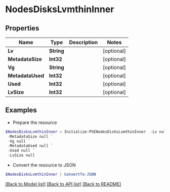 # NodesDisksLvmthinInner
## Properties

Name | Type | Description | Notes
------------ | ------------- | ------------- | -------------
**Lv** | **String** |  | [optional] 
**MetadataSize** | **Int32** |  | [optional] 
**Vg** | **String** |  | [optional] 
**MetadataUsed** | **Int32** |  | [optional] 
**Used** | **Int32** |  | [optional] 
**LvSize** | **Int32** |  | [optional] 

## Examples

- Prepare the resource
```powershell
$NodesDisksLvmthinInner = Initialize-PVENodesDisksLvmthinInner  -Lv null `
 -MetadataSize null `
 -Vg null `
 -MetadataUsed null `
 -Used null `
 -LvSize null
```

- Convert the resource to JSON
```powershell
$NodesDisksLvmthinInner | ConvertTo-JSON
```

[[Back to Model list]](../README.md#documentation-for-models) [[Back to API list]](../README.md#documentation-for-api-endpoints) [[Back to README]](../README.md)


